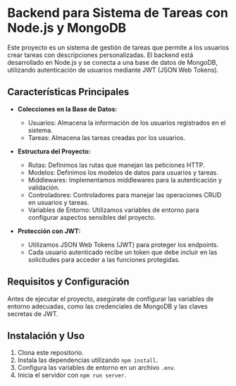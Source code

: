 # Backend para Sistema de Tareas con Node.js y MongoDB

Este proyecto es un sistema de gestión de tareas que permite a los usuarios crear tareas con descripciones personalizadas. El backend está desarrollado en Node.js y se conecta a una base de datos de MongoDB, utilizando autenticación de usuarios mediante JWT (JSON Web Tokens).

## Características Principales

- **Colecciones en la Base de Datos:**
  - Usuarios: Almacena la información de los usuarios registrados en el sistema.
  - Tareas: Almacena las tareas creadas por los usuarios.

- **Estructura del Proyecto:**
  - Rutas: Definimos las rutas que manejan las peticiones HTTP.
  - Modelos: Definimos los modelos de datos para usuarios y tareas.
  - Middlewares: Implementamos middlewares para la autenticación y validación.
  - Controladores: Controladores para manejar las operaciones CRUD en usuarios y tareas.
  - Variables de Entorno: Utilizamos variables de entorno para configurar aspectos sensibles del proyecto.

- **Protección con JWT:**
  - Utilizamos JSON Web Tokens (JWT) para proteger los endpoints.
  - Cada usuario autenticado recibe un token que debe incluir en las solicitudes para acceder a las funciones protegidas.

## Requisitos y Configuración

Antes de ejecutar el proyecto, asegúrate de configurar las variables de entorno adecuadas, como las credenciales de MongoDB y las claves secretas de JWT.

## Instalación y Uso

1. Clona este repositorio.
2. Instala las dependencias utilizando `npm install`.
3. Configura las variables de entorno en un archivo `.env`.
4. Inicia el servidor con `npm run server`.
